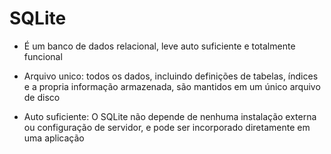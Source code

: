 # SQLite

- É um banco de dados relacional, leve auto suficiente e totalmente funcional

- Arquivo unico: todos os dados, incluindo definições de tabelas, índices e a propria informação armazenada, são mantidos em um único arquivo de disco

- Auto suficiente: O SQLite não depende de nenhuma instalação externa ou configuração de servidor, e pode ser incorporado diretamente em uma aplicação